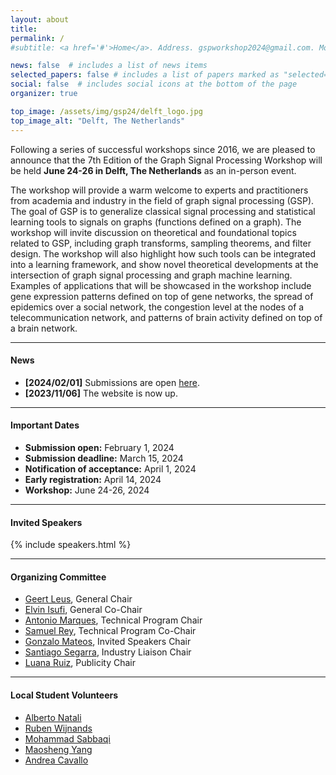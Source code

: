 ```yaml
---
layout: about
title: 
permalink: /
#subtitle: <a href='#'>Home</a>. Address. gspworkshop2024@gmail.com. Moto. Etc.

news: false  # includes a list of news items
selected_papers: false # includes a list of papers marked as "selected={true}"
social: false  # includes social icons at the bottom of the page
organizer: true

top_image: /assets/img/gsp24/delft_logo.jpg
top_image_alt: "Delft, The Netherlands"
---
```


Following a series of successful workshops since 2016, we are pleased to announce that the 7th Edition of the Graph Signal Processing Workshop will be held **June 24-26 in Delft, The Netherlands** as an in-person event.

The workshop will provide a warm welcome to experts and practitioners from academia and industry in the field of graph signal processing (GSP). The goal of GSP is to generalize classical signal processing and statistical learning tools to signals on graphs (functions defined on a graph). The workshop will invite discussion on theoretical and foundational topics related to GSP, including graph transforms, sampling theorems, and filter design. The workshop will also highlight how such tools can be integrated into a learning framework, and show novel theoretical developments at the intersection of graph signal processing and graph machine learning. Examples of applications that will be showcased in the workshop include gene expression patterns defined on top of gene networks, the spread of epidemics over a social network, the congestion level at the nodes of a telecommunication network, and patterns of brain activity defined on top of a brain network.

---
#### News
+ **[2024/02/01]** Submissions are open [here](https://cmt3.research.microsoft.com/GSP2024).
+ **[2023/11/06]** The website is now up.


---
#### Important Dates
+ **Submission open:** February 1, 2024
+ **Submission deadline:** March 15, 2024
+ **Notification of acceptance:** April 1, 2024
+ **Early registration:** April 14, 2024
+ **Workshop:** June 24-26, 2024


---
#### Invited Speakers

<!---
+ [Sergio Barbarossa](https://sites.google.com/a/uniroma1.it/sergiobarbarossa/home) (Sapienza University of Rome)
+ [Georgios Giannakis](https://spincom.umn.edu/) (University of Minnesota)
+ [Francesca Parise](https://sites.coecis.cornell.edu/parise/) (Cornell University)
+ [Stefan Vlaski](https://stefanvlaski.github.io/) (Imperial College London)
+ [Smita Krishnaswamy](https://krishnaswamylab.org/) (Yale University)
+ [Piet Van Mieghen](https://www.nas.ewi.tudelft.nl/people/Piet/) (TU Delft)
--->

{% include speakers.html %}


---
#### Organizing Committee
+ [Geert Leus](https://sps.ewi.tudelft.nl/People/bio.php?id=3), General Chair
+ [Elvin Isufi](https://sites.google.com/site/elvinisufihp/), General Co-Chair
+ [Antonio Marques](https://www.tsc.urjc.es/~amarques/), Technical Program Chair
+ [Samuel Rey](https://gestion2.urjc.es/pdi/ver/samuel.rey.escudero), Technical Program Co-Chair
+ [Gonzalo Mateos](https://www.hajim.rochester.edu/ece/sites/gmateos/), Invited Speakers Chair
+ [Santiago Segarra](https://segarra.rice.edu/), Industry Liaison Chair
+ [Luana Ruiz](https://luanaruiz9.github.io), Publicity Chair


---
#### Local Student Volunteers
+ [Alberto Natali](https://sps.ewi.tudelft.nl/People/bio.php?id=657)
+ [Ruben Wijnands](https://sps.ewi.tudelft.nl/People/bio.php?id=867)
+ [Mohammad Sabbaqi](https://www.tudelft.nl/ewi/over-de-faculteit/afdelingen/intelligent-systems/multimedia-computing/people/mohammad-sabbaqi)
+ [Maosheng Yang](https://www.tudelft.nl/ewi/over-de-faculteit/afdelingen/intelligent-systems/multimedia-computing/people/maosheng-yang)
+ [Andrea Cavallo](https://www.tudelft.nl/ewi/over-de-faculteit/afdelingen/intelligent-systems/multimedia-computing/people/andrea-cavallo)
